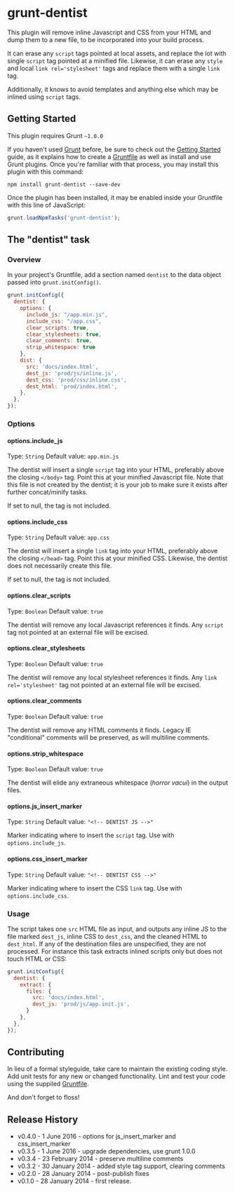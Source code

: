 # grunt-dentist

This plugin will remove inline Javascript and CSS from your HTML and dump them to a new file, to be incorporated into your build process.

It can erase any `script` tags pointed at local assets, and replace the lot with single `script` tag pointed at a minified file.  Likewise, it can erase any `style` and local `link rel='stylesheet'` tags and replace them with a single `link` tag.

Additionally, it knows to avoid templates and anything else which may be inlined using `script` tags.

## Getting Started
This plugin requires Grunt `~1.0.0`

If you haven't used [Grunt](http://gruntjs.com/) before, be sure to check out the [Getting Started](http://gruntjs.com/getting-started) guide, as it explains how to create a [Gruntfile](http://gruntjs.com/sample-gruntfile) as well as install and use Grunt plugins. Once you're familiar with that process, you may install this plugin with this command:

```shell
npm install grunt-dentist --save-dev
```

Once the plugin has been installed, it may be enabled inside your Gruntfile with this line of JavaScript:

```js
grunt.loadNpmTasks('grunt-dentist');
```

## The "dentist" task

### Overview
In your project's Gruntfile, add a section named `dentist` to the data object passed into `grunt.initConfig()`.

```js
grunt.initConfig({
  dentist: {
    options: {
      include_js: "/app.min.js",
      include_css: "/app.css",
      clear_scripts: true,
      clear_stylesheets: true,
      clear_comments: true,
      strip_whitespace: true
    },
    dist: {
      src: 'docs/index.html',
      dest_js: 'prod/js/inline.js',
      dest_css: 'prod/css/inline.css',
      dest_html: 'prod/index.html',
    },
  },
});
```

### Options

#### options.include_js
Type: `String`
Default value: `app.min.js`

The dentist will insert a single `script` tag into your HTML, preferably above the closing `</body>` tag.  Point this at your minified Javascript file.  Note that this file is not created by the dentist; it is your job to make sure it exists after further concat/minify tasks.

If set to null, the tag is not included.

#### options.include_css
Type: `String`
Default value: `app.css`

The dentist will insert a single `link` tag into your HTML, preferably above the closing `</head>` tag.  Point this at your minified CSS.  Likewise, the dentist does not necessarily create this file.

If set to null, the tag is not included.

#### options.clear_scripts
Type: `Boolean`
Default value: `true`

The dentist will remove any local Javascript references it finds.  Any `script` tag not pointed at an external file will be excised.

#### options.clear_stylesheets
Type: `Boolean`
Default value: `true`

The dentist will remove any local stylesheet references it finds.  Any `link rel='stylesheet'` tag not pointed at an external file will be excised.

#### options.clear_comments
Type: `Boolean`
Default value: `true`

The dentist will remove any HTML comments it finds.  Legacy IE "conditional" comments will be preserved, as will multiline comments.

#### options.strip_whitespace
Type: `Boolean`
Default value: `true`

The dentist will elide any extraneous whitespace (_horror vacui_) in the output files.

#### options.js_insert_marker
Type: `String`
Default value: `"<!-- DENTIST JS -->"`

Marker indicating where to insert the `script` tag.  Use with `options.include_js`.

#### options.css_insert_marker
Type: `String`
Default value: `"<!-- DENTIST CSS -->"`

Marker indicating where to insert the CSS `link` tag.  Use with `options.include_css`.

### Usage

The script takes one `src` HTML file as input, and outputs any inline JS to the file marked `dest_js`, inline CSS to `dest_css`, and the cleaned HTML to `dest_html`.  If any of the destination files are unspecified, they are not processed.  For instance this task extracts inlined scripts only but does not touch HTML or CSS:

```js
grunt.initConfig({
  dentist: {
    extract: {
      files: {
        src: 'docs/index.html',
        dest_js: 'prod/js/app.init.js',
      }
    },
  },
});
```

## Contributing
In lieu of a formal styleguide, take care to maintain the existing coding style. Add unit tests for any new or changed functionality. Lint and test your code using the suppiled [Gruntfile](http://gruntjs.com/).

And don't forget to floss!

## Release History
* v0.4.0 - 1 June 2016 - options for js_insert_marker and css_insert_marker
* v0.3.5 - 1 June 2016 - upgrade dependencies, use grunt 1.0.0
* v0.3.4 - 23 February 2014 - preserve multiline comments
* v0.3.2 - 30 January 2014 - added style tag support, clearing comments
* v0.2.0 - 28 January 2014 - post-publish fixes
* v0.1.0 - 28 January 2014 - first release.


